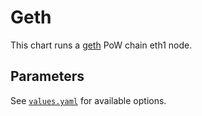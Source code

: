 # Geth

This chart runs a [geth](https://geth.ethereum.org/) PoW chain eth1 node.

## Parameters

See [`values.yaml`](./values.yaml) for available options.

